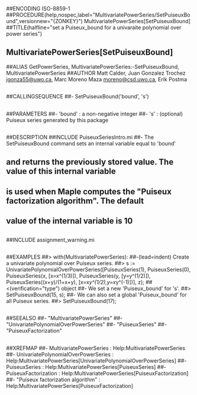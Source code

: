 ##ENCODING ISO-8859-1
##PROCEDURE(help,nospec,label="MultivariatePowerSeries/SetPuiseuxBound",versionnew="{ZONKEY}") MultivariatePowerSeries[SetPuiseuxBound]
##TITLE(halfline="set a Puiseux_bound for a univaraite polynomial over power series")
##    MultivariatePowerSeries[SetPuiseuxBound]
##ALIAS GetPowerSeries, MultivariatePowerSeries:-SetPuiseuxBound, MultivariatePowerSeries
##AUTHOR Matt Calder, Juan Gonzalez Trochez jgonza55@uwo.ca, Marc Moreno Maza moreno@csd.uwo.ca, Erik Postma
##
##CALLINGSEQUENCE
##- SetPuiseuxBound('bound', 's')
##
##PARAMETERS
##-	'bound' : a non-negative integer
##- 's' : (optional) Puiseux series generated by this package
##
##DESCRIPTION
##INCLUDE PuiseuxSeriesIntro.mi
##- The SetPuiseuxBound command sets an internal variable equal to 'bound' 
##	and returns the previously stored value. The value of this internal variable 
##	is used when Maple computes the "Puiseux factorization algorithm". The default 
##	value of the internal variable is 10
##
##INCLUDE assignment_warning.mi
##
##EXAMPLES
##> with(MultivariatePowerSeries):
##-(lead=indent) Create a univariate polynomial over Puiseux series. 
##> s := UnivariatePolynomialOverPowerSeries([PuiseuxSeries(1), PuiseuxSeries(0), PuiseuxSeries(x, [x=x^(1/3)]), PuiseuxSeries(y, [y=y^(1/2)]), PuiseuxSeries((x+y)/(1+x+y), [x=x*y^(1/2),y=x*y^(-1)])], z);
##<(verification="type") object
##- We set a new 'Puiseux_bound' for 's'.
##> SetPuiseuxBound(15, s);
##- We can also set a global 'Puiseux_bound' for all Puiseux series.
##> SetPuiseuxBound(17);
##
##SEEALSO
##- "MultivariatePowerSeries"
##- "UnivariatePolynomialOverPowerSeries"
##- "PuiseuxSeries"
##- "PuiseuxFactorization"
## 
##XREFMAP
##- MultivariatePowerSeries : Help:MultivariatePowerSeries
##- UnivariatePolynomialOverPowerSeries : Help:MultivariatePowerSeries[UnivariatePolynomialOverPowerSeries]
##- PuiseuxSeries : Help:MultivariatePowerSeries[PuiseuxSeries]
##- PuiseuxFactorization : Help:MultivariatePowerSeries[PuiseuxFactorization]
##- "Puiseux factorization algorithm" : Help:MultivariatePowerSeries[PuiseuxFactorization]
